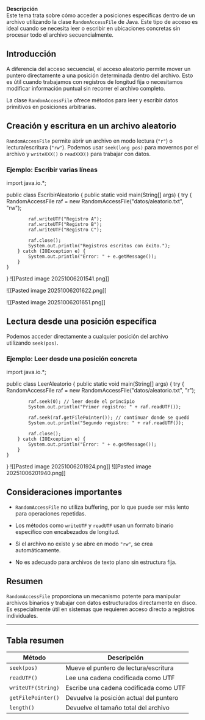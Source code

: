 **Descripción**  
Este tema trata sobre cómo acceder a posiciones específicas dentro de un archivo utilizando la clase `RandomAccessFile` de Java. Este tipo de acceso es ideal cuando se necesita leer o escribir en ubicaciones concretas sin procesar todo el archivo secuencialmente.

## Introducción

A diferencia del acceso secuencial, el acceso aleatorio permite mover un puntero directamente a una posición determinada dentro del archivo. Esto es útil cuando trabajamos con registros de longitud fija o necesitamos modificar información puntual sin recorrer el archivo completo.

La clase `RandomAccessFile` ofrece métodos para leer y escribir datos primitivos en posiciones arbitrarias.

## Creación y escritura en un archivo aleatorio

`RandomAccessFile` permite abrir un archivo en modo lectura (`"r"`) o lectura/escritura (`"rw"`). Podemos usar `seek(long pos)` para movernos por el archivo y `writeXXX()` o `readXXX()` para trabajar con datos.

### Ejemplo: Escribir varias líneas

import java.io.*;

public class EscribirAleatorio {
    public static void main(String[] args) {
        try {
            RandomAccessFile raf = new RandomAccessFile("datos/aleatorio.txt", "rw");

            raf.writeUTF("Registro A");
            raf.writeUTF("Registro B");
            raf.writeUTF("Registro C");

            raf.close();
            System.out.println("Registros escritos con éxito.");
        } catch (IOException e) {
            System.out.println("Error: " + e.getMessage());
        }
    }
}
![[Pasted image 20251006201541.png]]

![[Pasted image 20251006201622.png]]

![[Pasted image 20251006201651.png]]
## Lectura desde una posición específica

Podemos acceder directamente a cualquier posición del archivo utilizando `seek(pos)`.

### Ejemplo: Leer desde una posición concreta

import java.io.*;

public class LeerAleatorio {
    public static void main(String[] args) {
        try {
            RandomAccessFile raf = new RandomAccessFile("datos/aleatorio.txt", "r");

            raf.seek(0); // leer desde el principio
            System.out.println("Primer registro: " + raf.readUTF());

            raf.seek(raf.getFilePointer()); // continuar donde se quedó
            System.out.println("Segundo registro: " + raf.readUTF());

            raf.close();
        } catch (IOException e) {
            System.out.println("Error: " + e.getMessage());
        }
    }
}
![[Pasted image 20251006201924.png]]
![[Pasted image 20251006201940.png]]
## Consideraciones importantes

- `RandomAccessFile` no utiliza buffering, por lo que puede ser más lento para operaciones repetidas.
    
- Los métodos como `writeUTF` y `readUTF` usan un formato binario específico con encabezados de longitud.
    
- Si el archivo no existe y se abre en modo `"rw"`, se crea automáticamente.
    
- No es adecuado para archivos de texto plano sin estructura fija.
    

## Resumen

`RandomAccessFile` proporciona un mecanismo potente para manipular archivos binarios y trabajar con datos estructurados directamente en disco. Es especialmente útil en sistemas que requieren acceso directo a registros individuales.

---

## Tabla resumen

|Método|Descripción|
|---|---|
|`seek(pos)`|Mueve el puntero de lectura/escritura|
|`readUTF()`|Lee una cadena codificada como UTF|
|`writeUTF(String)`|Escribe una cadena codificada como UTF|
|`getFilePointer()`|Devuelve la posición actual del puntero|
|`length()`|Devuelve el tamaño total del archivo|